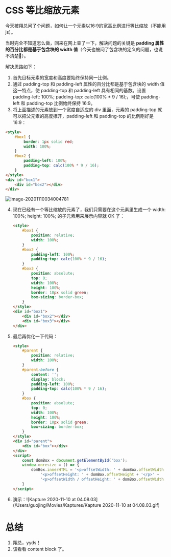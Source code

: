 # CSS 等比缩放元素

今天被翔总问了个问题，如何让一个元素以16:9的宽高比例进行等比缩放（不能用 js）。



当时完全不知道怎么做，回来在网上查了一下，解决问题的关键是 **padding 属性的百分比都是基于包含块的 width 值**（今天也被问了包含块的定义的问题，也说不清楚🤣）。



解决思路如下：

1. 首先目标元素的宽度和高度要始终保持同一比例。
2. 通过 padding-top 和 padding-left 属性的百分比都是基于包含块的 width 值这一特点，使 padding-top 和 padding-left 具有相同的基数。设置 padding-left: 100%; padding-top: calc(100% * 9 / 16);，可使 padding-left 和 padding-top 比例始终保持 16:9。
3. 将上面描述的元素放到一个宽度自适应的 div 里面，元素的 padding-top 就可以把父元素的高度撑开，padding-left 和 padding-top 的比例刚好是 16:9：

```html
<style>
    #box1 {
        border: 1px solid red;
        width: 100%;
    }
    #box2 {
        padding-left: 100%;
        padding-top: calc(100% * 9 / 16);
    }
</style>
<div id="box1">
    <div id="box2"></div>
</div>
```

![image-20201110034004781](https://github.com/guo-jing/CSSProportionalScaling/blob/main/images/image-20201110034004781.png)

4. 现在已经有一个等比缩放的元素了，我们只需要在这个元素里生成一个 width: 100%; height: 100%; 的子元素用来展示内容就 OK 了：

   ```html
   <style>
       #box1 {
           position: relative;
           width: 100%;
       }
       #box2 {
           padding-left: 100%;
           padding-top: calc(100% * 9 / 16);
       }
       #box3 {
           position: absolute;
           top: 0;
           width: 100%;
           height: 100%;
           border: 10px solid green;
           box-sizing: border-box;
       }
   </style>
   <div id="box1">
       <div id="box2"></div>
       <div id="box3"></div>
   </div>
   ```

5. 最后再优化一下代码：

   ```html
   <style>
       #parent {
           position: relative;
           width: 100%;
       }
       #parent:before {
           content: '';
           display: block;    
           padding-left: 100%;
           padding-top: calc(100% * 9 / 16);
       }
       #box {
           position: absolute;
           top: 0;
           width: 100%;
           height: 100%;
           border: 10px solid green;
           box-sizing: border-box;
       }
   </style>
   <div id="parent">
       <div id="box"></div>
   </div>
   <script>
       const domBox = document.getElementById('box');
       window.onresize = () => {
           domBox.innerHTML = '<p>offsetWidth: ' + domBox.offsetWidth + '</p>' +
               '<p>offsetHeight: ' + domBox.offsetHeight + '</p>' +
               '<p>offsetWidth / offsetHeight: ' + domBox.offsetWidth / domBox.offsetHeight + '</p>'
       }
   </script>
   ```

6. 演示：![Kapture 2020-11-10 at 04.08.03](/Users/guojing/Movies/Kaptures/Kapture 2020-11-10 at 04.08.03.gif)



# 总结

1. 翔总，yyds！
2. 该看看 content block 了。
